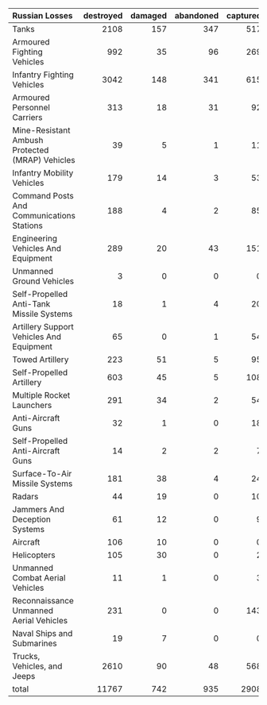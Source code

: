 | Russian Losses                                   |   destroyed |   damaged |   abandoned |   captured |   total |
|:-------------------------------------------------|------------:|----------:|------------:|-----------:|--------:|
| Tanks                                            |        2108 |       157 |         347 |        517 |    3129 |
| Armoured Fighting Vehicles                       |         992 |        35 |          96 |        269 |    1392 |
| Infantry Fighting Vehicles                       |        3042 |       148 |         341 |        615 |    4146 |
| Armoured Personnel Carriers                      |         313 |        18 |          31 |         92 |     454 |
| Mine-Resistant Ambush Protected  (MRAP) Vehicles |          39 |         5 |           1 |         11 |      56 |
| Infantry Mobility Vehicles                       |         179 |        14 |           3 |         53 |     249 |
| Command Posts And Communications Stations        |         188 |         4 |           2 |         85 |     279 |
| Engineering Vehicles And Equipment               |         289 |        20 |          43 |        151 |     503 |
| Unmanned Ground Vehicles                         |           3 |         0 |           0 |          0 |       3 |
| Self-Propelled Anti-Tank Missile Systems         |          18 |         1 |           4 |         20 |      43 |
| Artillery Support Vehicles And Equipment         |          65 |         0 |           1 |         54 |     120 |
| Towed Artillery                                  |         223 |        51 |           5 |         95 |     374 |
| Self-Propelled Artillery                         |         603 |        45 |           5 |        108 |     761 |
| Multiple Rocket Launchers                        |         291 |        34 |           2 |         54 |     381 |
| Anti-Aircraft Guns                               |          32 |         1 |           0 |         18 |      51 |
| Self-Propelled Anti-Aircraft Guns                |          14 |         2 |           2 |          7 |      25 |
| Surface-To-Air Missile Systems                   |         181 |        38 |           4 |         24 |     247 |
| Radars                                           |          44 |        19 |           0 |         10 |      73 |
| Jammers And Deception Systems                    |          61 |        12 |           0 |          9 |      82 |
| Aircraft                                         |         106 |        10 |           0 |          0 |     116 |
| Helicopters                                      |         105 |        30 |           0 |          2 |     137 |
| Unmanned Combat Aerial Vehicles                  |          11 |         1 |           0 |          3 |      15 |
| Reconnaissance Unmanned Aerial Vehicles          |         231 |         0 |           0 |        143 |     374 |
| Naval Ships and Submarines                       |          19 |         7 |           0 |          0 |      26 |
| Trucks, Vehicles, and Jeeps                      |        2610 |        90 |          48 |        568 |    3316 |
| total                                            |       11767 |       742 |         935 |       2908 |   16352 |